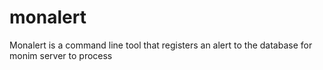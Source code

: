 # monalert
Monalert is a command line tool that registers an alert to the database for monim server to process
